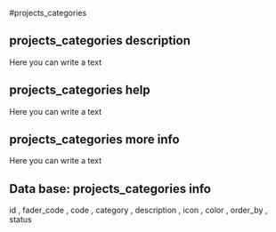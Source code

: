 #projects_categories
## projects_categories description
Here you can write a text

## projects_categories help
Here you can write a text

## projects_categories more info
Here you can write a text

## Data base: projects_categories info
id , 
  fader_code , 
  code , 
  category , 
  description , 
  icon , 
  color , 
  order_by , 
  status 
  